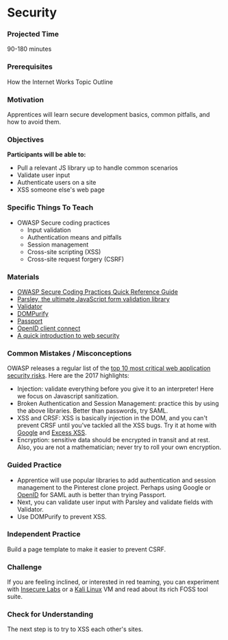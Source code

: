 # Security

### Projected Time
90-180 minutes

### Prerequisites
How the Internet Works Topic Outline

### Motivation
Apprentices will learn secure development basics, common pitfalls, and how to avoid them.

### Objectives
**Participants will be able to:**
- Pull a relevant JS library up to handle common scenarios
- Validate user input
- Authenticate users on a site
- XSS someone else's web page

### Specific Things To Teach
- OWASP Secure coding practices
	- Input validation
	- Authentication means and pitfalls
	- Session management
	- Cross-site scripting (XSS)
	- Cross-site request forgery (CSRF)

### Materials

- [OWASP Secure Coding Practices Quick Reference Guide](https://www.owasp.org/images/0/08/OWASP_SCP_Quick_Reference_Guide_v2.pdf)
- [Parsley, the ultimate JavaScript form validation library](http://parsleyjs.org/)
- [Validator](https://github.com/chriso/validator.js)
- [DOMPurify](https://github.com/cure53/DOMPurify)
- [Passport](http://passportjs.org/)
- [OpenID client connect](https://github.com/IdentityModel/oidc-client-js)
- [A quick introduction to web security](https://medium.freecodecamp.org/a-quick-introduction-to-web-security-f90beaf4dd41)

### Common Mistakes / Misconceptions

OWASP releases a regular list of the [top 10 most critical web application security risks](https://www.owasp.org/index.php/Category:OWASP_Top_Ten_Project). Here are the 2017 highlights:
- Injection: validate everything before you give it to an interpreter! Here we focus on Javascript sanitization.
- Broken Authentication and Session Management: practice this by using the above libraries. Better than passwords, try SAML.
- XSS and CRSF: XSS is basically injection in the DOM, and you can't prevent CRSF until you've tackled all the XSS bugs. Try it at home with [Google](https://xss-game.appspot.com/) and [Excess XSS](http://excess-xss.com/).
- Encryption: sensitive data should be encrypted in transit and at rest. Also, you are not a mathematician; never try to roll your own encryption.

### Guided Practice

- Apprentice will use popular libraries to add authentication and session management to the Pinterest clone project. Perhaps using Google or [OpenID](http://docs.identityserver.io/en/release/quickstarts/7_javascript_client.html#refjavascriptquickstart) for SAML auth is better than trying Passport.
- Next, you can validate user input with Parsley and validate fields with Validator.
- Use DOMPurify to prevent XSS.

### Independent Practice

Build a page template to make it easier to prevent CSRF.

### Challenge

If you are feeling inclined, or interested in red teaming, you can experiment with [Insecure Labs](www.insecurelabs.org) or a [Kali Linux](https://www.kali.org/) VM and read about its rich FOSS tool suite.

### Check for Understanding

The next step is to try to XSS each other's sites.
